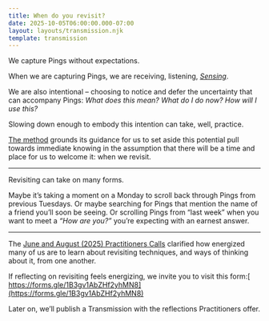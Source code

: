 ```yaml
---
title: When do you revisit?
date: 2025-10-05T06:00:00.000-07:00
layout: layouts/transmission.njk
template: transmission
---
```

We capture Pings without expectations.

When we are capturing Pings, we are receiving, listening, *[Sensing](https://pingpractice.org/method/)*.

We are also intentional – choosing to notice and defer the uncertainty that can accompany Pings: *What does this mean? What do I do now? How will I use this?*

Slowing down enough to embody this intention can take, well, practice.

[The method](https://pingpractice.org/method/) grounds its guidance for us to set aside this potential pull towards immediate knowing in the assumption that there will be a time and place for us to welcome it: when we revisit.

- - -

Revisiting can take on many forms.

Maybe it’s taking a moment on a Monday to scroll back through Pings from previous Tuesdays. Or maybe searching for Pings that mention the name of a friend you’ll soon be seeing. Or scrolling Pings from “last week” when you want to meet a *“How are you?”* you’re expecting with an earnest answer. 

- - -

The [June and August (2025) Practitioners Calls](https://docs.google.com/forms/d/e/1FAIpQLSeVAXbCplH75NaRmaFCYJ8chI9GSPc2MKe3VQttUVBomDETTg/viewform?usp=sharing&ouid=115658284533241088477) clarified how energized many of us are to learn about revisiting techniques, and ways of thinking about it, from one another.

If reflecting on revisiting feels energizing, we invite you to visit this form:[ https://forms.gle/1B3gv1AbZHf2yhMN8](https://forms.gle/1B3gv1AbZHf2yhMN8)

Later on, we’ll publish a Transmission with the reflections Practitioners offer.
